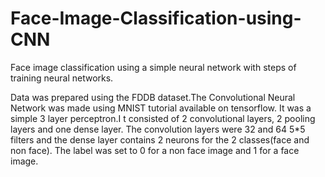 # Face-Image-Classification-using-CNN
Face image classification using a simple neural network with steps of training neural networks.

Data was prepared using the FDDB dataset.The Convolutional Neural Network was made using MNIST tutorial available on tensorflow. It was a simple 3 layer perceptron.I t consisted of 2 convolutional layers, 2 pooling layers and one dense layer. The convolution layers were 32 and 64 5*5 filters and the dense layer contains 2 neurons for the 2 classes(face and non face). The label was set to 0 for a non face image and 1 for a face image.
